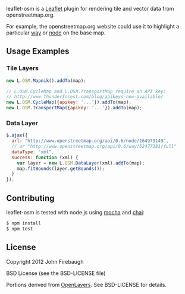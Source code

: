 leaflet-osm is a [Leaflet](http://leaflet.cloudmade.com/) plugin for rendering
tile and vector data from openstreetmap.org.

For example, the openstreetmap.org website could use it to highlight a particular
[way](http://www.openstreetmap.org/?way=52477381) or [node](http://www.openstreetmap.org/?node=164979149)
on the base map.

## Usage Examples

### Tile Layers

```js
new L.OSM.Mapnik().addTo(map);

// L.OSM.CycleMap and L.OSM.TransportMap require an API key:
// http://www.thunderforest.com/blog/apikeys-now-available/
new L.OSM.CycleMap({apikey: '...'}).addTo(map);
new L.OSM.TransportMap({apikey: '...'}).addTo(map);
```

### Data Layer

```js
$.ajax({
  url: "http://www.openstreetmap.org/api/0.6/node/164979149",
  // or "http://www.openstreetmap.org/api/0.6/way/52477381/full"
  dataType: "xml",
  success: function (xml) {
    var layer = new L.OSM.DataLayer(xml).addTo(map);
    map.fitBounds(layer.getBounds());
  }
});
```

## Contributing

leaflet-osm is tested with node.js using [mocha](http://mochajs.org/) and [chai](http://chaijs.com/):

```bash
$ npm install
$ npm test
```

## License

Copyright 2012 John Firebaugh

BSD License (see the BSD-LICENSE file)

Portions derived from [OpenLayers](https://github.com/openlayers/openlayers/blob/master/lib/OpenLayers/Format/OSM.js).
See BSD-LICENSE for details.
